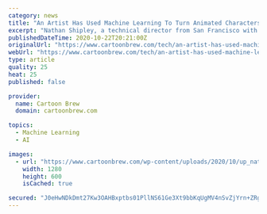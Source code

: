 ```yaml
---
category: news
title: "An Artist Has Used Machine Learning To Turn Animated Characters Into Creepy Photorealistic Figures"
excerpt: "Nathan Shipley, a technical director from San Francisco with experience in vfx and motion graphics, has taken to Twitter to post “realified” versions of characters from famous animated films. He’s applied the technique to protagonists from Pixar’s Up,"
publishedDateTime: 2020-10-22T20:21:00Z
originalUrl: "https://www.cartoonbrew.com/tech/an-artist-has-used-machine-learning-to-turn-animated-characters-into-creepy-photorealistic-figures-197975.html"
webUrl: "https://www.cartoonbrew.com/tech/an-artist-has-used-machine-learning-to-turn-animated-characters-into-creepy-photorealistic-figures-197975.html"
type: article
quality: 25
heat: 25
published: false

provider:
  name: Cartoon Brew
  domain: cartoonbrew.com

topics:
  - Machine Learning
  - AI

images:
  - url: "https://www.cartoonbrew.com/wp-content/uploads/2020/10/up_nathan_shipley.jpg"
    width: 1280
    height: 600
    isCached: true

secured: "J0eHwNDkDmt27Kw3OAHBxptbs01PllNS61Ge3Xt9bbKqUgMV4nSvZjYrn+ZRg79e9RRO/XHgMf3xrOuaKeHHeZ0rdEBUlFEd8GkHpAJrhNWO3taTePBJ1JsQFrmc/5h6q2bhFyBw7/B5Yf1DPVeG/uRwlVtEjB6qq/v8EhuQbRk6CzF7gSe5GcfeImAK+ShwsC+tQXGbAHsNbvfmAwz/h3A2uAhvIkfhSWHRJ9dt0ixTKdovVC5LcW8k8VVTS8f8pO0YaNamJDRbsqnjtdpGmsFvCu2s0bzsMtHKrqKdrF3k+H6UssRn4W/LTpu1eakKuhTdac3Mg7udOtopvkLWW/t5JlF77OG0NHGa+OzMW+M=;RBwzJcDcwMavOja4Eh5+ug=="
---
```


